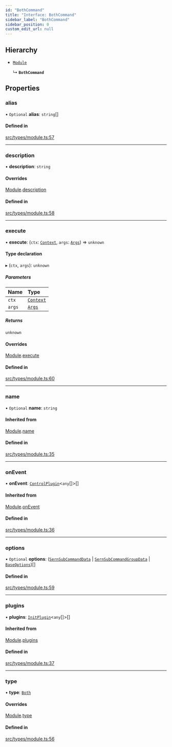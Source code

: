 ```yaml
---
id: "BothCommand"
title: "Interface: BothCommand"
sidebar_label: "BothCommand"
sidebar_position: 0
custom_edit_url: null
---
```


## Hierarchy

- [`Module`](Module.md)

  ↳ **`BothCommand`**

## Properties

### alias

• `Optional` **alias**: `string`[]

#### Defined in

[src/types/module.ts:57](https://github.com/sern-handler/handler/blob/c1f6906/src/types/module.ts#L57)

___

### description

• **description**: `string`

#### Overrides

[Module](Module.md).[description](Module.md#description)

#### Defined in

[src/types/module.ts:58](https://github.com/sern-handler/handler/blob/c1f6906/src/types/module.ts#L58)

___

### execute

• **execute**: (`ctx`: [`Context`](../classes/Context.md), `args`: [`Args`](../modules.md#args)) => `unknown`

#### Type declaration

▸ (`ctx`, `args`): `unknown`

##### Parameters

| Name | Type |
| :------ | :------ |
| `ctx` | [`Context`](../classes/Context.md) |
| `args` | [`Args`](../modules.md#args) |

##### Returns

`unknown`

#### Overrides

[Module](Module.md).[execute](Module.md#execute)

#### Defined in

[src/types/module.ts:60](https://github.com/sern-handler/handler/blob/c1f6906/src/types/module.ts#L60)

___

### name

• `Optional` **name**: `string`

#### Inherited from

[Module](Module.md).[name](Module.md#name)

#### Defined in

[src/types/module.ts:35](https://github.com/sern-handler/handler/blob/c1f6906/src/types/module.ts#L35)

___

### onEvent

• **onEvent**: [`ControlPlugin`](ControlPlugin.md)<`any`[]\>[]

#### Inherited from

[Module](Module.md).[onEvent](Module.md#onevent)

#### Defined in

[src/types/module.ts:36](https://github.com/sern-handler/handler/blob/c1f6906/src/types/module.ts#L36)

___

### options

• `Optional` **options**: ([`SernSubCommandData`](SernSubCommandData.md) \| [`SernSubCommandGroupData`](SernSubCommandGroupData.md) \| [`BaseOptions`](../modules.md#baseoptions))[]

#### Defined in

[src/types/module.ts:59](https://github.com/sern-handler/handler/blob/c1f6906/src/types/module.ts#L59)

___

### plugins

• **plugins**: [`InitPlugin`](InitPlugin.md)<`any`[]\>[]

#### Inherited from

[Module](Module.md).[plugins](Module.md#plugins)

#### Defined in

[src/types/module.ts:37](https://github.com/sern-handler/handler/blob/c1f6906/src/types/module.ts#L37)

___

### type

• **type**: [`Both`](../enums/CommandType.md#both)

#### Overrides

[Module](Module.md).[type](Module.md#type)

#### Defined in

[src/types/module.ts:56](https://github.com/sern-handler/handler/blob/c1f6906/src/types/module.ts#L56)
